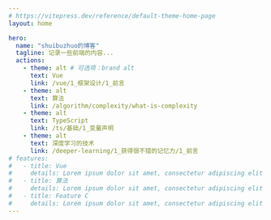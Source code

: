 ```yaml
---
# https://vitepress.dev/reference/default-theme-home-page
layout: home

hero:
  name: "shuibuzhuo的博客"
  tagline: 记录一些前端的内容...
  actions:
    - theme: alt # 可选项：brand alt
      text: Vue
      link: /vue/1_框架设计/1_前言
    - theme: alt
      text: 算法
      link: /algorithm/complexity/what-is-complexity
    - theme: alt
      text: TypeScript
      link: /ts/基础/1_变量声明
    - theme: alt
      text: 深度学习的技术
      link: /deeper-learning/1_获得很不错的记忆力/1_前言
# features:
#   - title: Vue
#     details: Lorem ipsum dolor sit amet, consectetur adipiscing elit
#   - title: 算法
#     details: Lorem ipsum dolor sit amet, consectetur adipiscing elit
#   - title: Feature C
#     details: Lorem ipsum dolor sit amet, consectetur adipiscing elit
---
```

